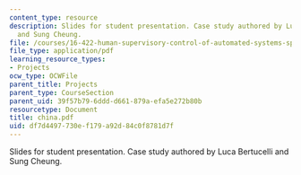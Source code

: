 ```yaml
---
content_type: resource
description: Slides for student presentation. Case study authored by Luca Bertucelli
  and Sung Cheung.
file: /courses/16-422-human-supervisory-control-of-automated-systems-spring-2004/df7d4497730ef179a92d84c0f8781d7f_china.pdf
file_type: application/pdf
learning_resource_types:
- Projects
ocw_type: OCWFile
parent_title: Projects
parent_type: CourseSection
parent_uid: 39f57b79-6ddd-d661-879a-efa5e272b80b
resourcetype: Document
title: china.pdf
uid: df7d4497-730e-f179-a92d-84c0f8781d7f
---
```

Slides for student presentation. Case study authored by Luca Bertucelli and Sung Cheung.


